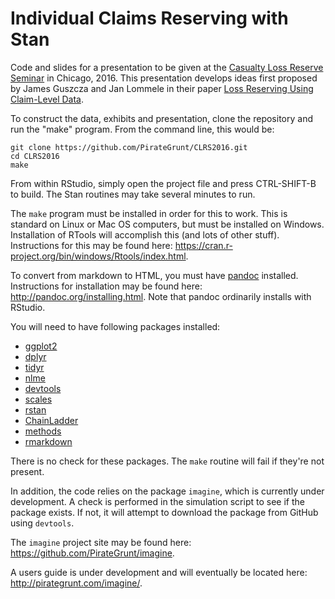 # Individual Claims Reserving with Stan

Code and slides for a presentation to be given at the [Casualty Loss Reserve Seminar](http://www.casact.org/clrs/) in Chicago, 2016. This presentation develops ideas first proposed by James Guszcza and Jan Lommele in their paper [Loss Reserving Using Claim-Level Data](https://www.casact.org/pubs/forum/06fforum/115.pdf).

To construct the data, exhibits and presentation, clone the repository and run the "make" program. From the command line, this would be:

```
git clone https://github.com/PirateGrunt/CLRS2016.git
cd CLRS2016
make 
```

From within RStudio, simply open the project file and press CTRL-SHIFT-B to build. The Stan routines may take several minutes to run.

The `make` program must be installed in order for this to work. This is standard on Linux or Mac OS computers, but must be installed on Windows. Installation of RTools will accomplish this (and lots of other stuff). Instructions for this may be found here: https://cran.r-project.org/bin/windows/Rtools/index.html.

To convert from markdown to HTML, you must have [pandoc](http://pandoc.org/) installed. Instructions for installation may be found here: http://pandoc.org/installing.html. Note that pandoc ordinarily installs with RStudio.

You will need to have following packages installed:

* [ggplot2](https://cran.r-project.org/web/packages/ggplot2/index.html)
* [dplyr](https://cran.r-project.org/web/packages/dplyr/index.html)
* [tidyr](https://cran.r-project.org/web/packages/tidyr/index.html)
* [nlme](https://cran.r-project.org/web/packages/nlme/index.html)
* [devtools](https://cran.r-project.org/web/packages/devtools/index.html)
* [scales](https://cran.r-project.org/web/packages/scales/index.html)
* [rstan](https://cran.r-project.org/web/packages/rstan/index.html)
* [ChainLadder](https://cran.r-project.org/web/packages/ChainLadder/index.html)
* [methods](https://cran.r-project.org/web/packages/methods/index.html)
* [rmarkdown](https://cran.r-project.org/web/packages/rmarkdown/index.html)

There is no check for these packages. The `make` routine will fail if they're not present.

In addition, the code relies on the package `imagine`, which is currently under development. A check is performed in the simulation script to see if the package exists. If not, it will attempt to download the package from GitHub using `devtools`.

The `imagine` project site may be found here: https://github.com/PirateGrunt/imagine. 

A users guide is under development and will eventually be located here: http://pirategrunt.com/imagine/.